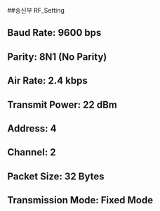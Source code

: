 ##송신부 RF_Setting 

## Baud Rate: 9600 bps
## Parity: 8N1 (No Parity)
## Air Rate: 2.4 kbps
## Transmit Power: 22 dBm
## Address: 4
## Channel: 2
## Packet Size: 32 Bytes
## Transmission Mode: Fixed Mode
